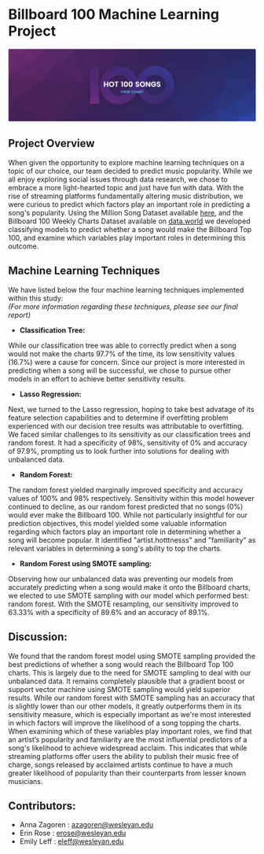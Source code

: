 # Billboard 100 Machine Learning Project 
![alt text](https://github.com/azagoren/Billboard100_MachineLearning/blob/master/bboard.png?raw=true)


## Project Overview

When given the opportunity to explore machine learning techniques on a topic of our choice, our team decided to predict music popularity. While we all enjoy exploring social issues through data research, we chose to embrace a more light-hearted topic and just have fun with data. With the rise of streaming platforms fundamentally altering music distribution, we were curious to predict which factors play an important role in predicting a song's popularity. Using the Million Song Dataset available [here](https://raw.githubusercontent.com/Vatshayan/Song-Classification/master/music.csv), and the Billboard 100 Weekly Charts Dataset available on [data.world](https://data.world/kcmillersean/billboard-hot-100-1958-2017) we developed classifying models to predict whether a song would make the Billboard Top 100, and examine which variables play important roles in determining this outcome. 

## Machine Learning Techniques 

We have listed below the four machine learning techniques implemented within this study: <br>
*(For more information regarding these techniques, please see our final report)*

* **Classification Tree:**

While our classification tree was able to correctly predict when a song would not make the charts 97.7% of the time, its low sensitivity values (16.7%) were a cause for concern. Since our project is more interested in predicting when a song will be successful, we chose to pursue other models in an effort to achieve better sensitivity results. 

* **Lasso Regression:**

Next, we turned to the Lasso regression, hoping to take best advatage of its feature selection capabilities and to determine if overfitting problem experienced with our decision tree results was attributable to overfitting. We faced similar challenges to its sensitivity as our classification trees and random forest. It had a specificity of 98%, sensitivity of 0% and accuracy of 97.9%, prompting us to look further into solutions for dealing with unbalanced data. 

* **Random Forest:**

The random forest yielded marginally improved specificity and accuracy values of 100% and 98% respectively. Sensitivity within this model however continued to decline, as our random forest predicted that no songs (0%) would ever make the Billboard 100. While not particularly insightful for our prediction objectives, this model yielded some valuable information regarding which factors play an important role in determining whether a song will become popular. It identified "artist.hotttnesss" and "familiarity" as relevant variables in determining a song's ability to top the charts. 

* **Random Forest using SMOTE sampling:** 

Observing how our unbalanced data was preventing our models from accurately predicting when a song would make it onto the Billboard charts, we elected to use SMOTE sampling with our model which performed best: random forest. With the SMOTE resampling, our sensitivity improved to 63.33% with a specificity of 89.6% and an accuracy of 89.1%. 

## Discussion: 

We found that the random forest model using SMOTE sampling provided the best predictions of whether a song would reach the Billboard Top 100 charts. This is largely due to the need for SMOTE sampling to deal with our unbalanced data. It remains completely plausible that a gradient boost or support vector machine using SMOTE sampling would yield superior results. While our random forest with SMOTE sampling has an accuracy that is slightly lower than our other models, it greatly outperforms them in its sensitivity measure, which is especially important as we're most interested in which factors will improve the likelihood of a song topping the charts. When examining which of these variables play important roles, we find that an artist’s popularity and familiarity are the most influential predictors of a song's likelihood to achieve widespread acclaim. This indicates that while streaming platforms offer users the ability to publish their music free of charge, songs released by acclaimed artists continue to have a much greater likelihood of popularity than their counterparts from lesser known musicians. 

## Contributors: 

* Anna Zagoren : azagoren@wesleyan.edu
* Erin Rose : erose@wesleyan.edu
* Emily Leff : eleff@wesleyan.edu
